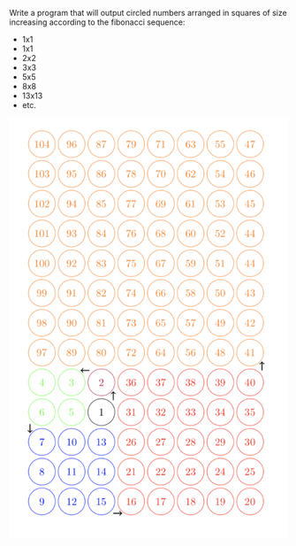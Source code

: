 Write a program that will output circled numbers arranged in squares of size increasing according to the fibonacci sequence:

- 1x1
- 1x1
- 2x2
- 3x3
- 5x5
- 8x8
- 13x13
- etc.

![CircledNumbers](CircledNumbers.png)
